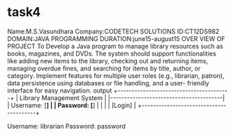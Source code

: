 # task4
Name:M.S.Vasundhara
Company:CODETECH SOLUTIONS 
ID:CT12DS982
DOMAIN:JAVA PROGRAMMING
DURATION:june15-august15 
OVER VIEW OF PROJECT
 To Develop a Java program to manage library resources such as books,
magazines, and DVDs. The system should support functionalities like
adding new items to the library, checking out and returning items,
managing overdue fines, and searching for items by title, author, or
category. Implement features for multiple user roles (e.g., librarian,
patron), data persistence using databases or file handling, and a user-
friendly interface for easy navigation.
output
+----------------------------------------+
| Library Management System              |
|----------------------------------------|
| Username: [__________________]         |
| Password: [__________________]         |
|                                        |
|                [Login]                 |
+----------------------------------------+

Username: librarian
Password: password

